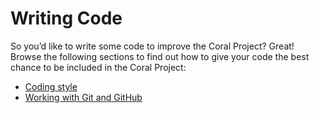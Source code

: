 # Writing Code

So you’d like to write some code to improve the Coral Project? Great! Browse the following sections to find out how to give your code the best chance to be included in the Coral Project:

* [Coding style](code_style.md)
* [Working with Git and GitHub](working_with_github.md)

